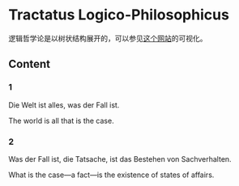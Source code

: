# Tractatus Logico-Philosophicus

逻辑哲学论是以树状结构展开的，可以参见[这个网站](https://pbellon.github.io/tractatus-tree/#/)的可视化。

## Content

### 1

Die Welt ist alles, was der Fall ist.

The world is all that is the case.

### 2

Was der Fall ist, die Tatsache, ist das Bestehen von Sachverhalten.

What is the case—a fact—is the existence of states of affairs.
